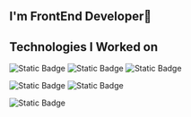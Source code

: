 ## I'm FrontEnd Developer👋


## Technologies I Worked on
![Static Badge](https://img.shields.io/badge/HTML5-%23FF5733?style=for-the-badge&logo=html5&logoColor=white)
![Static Badge](https://img.shields.io/badge/CSS-%23914F1E?style=for-the-badge&logo=css3&logoColor=white)
![Static Badge](https://img.shields.io/badge/JavaScript-%23E8D44D?style=for-the-badge&logo=javascript&logoColor=white)

![Static Badge](https://img.shields.io/badge/React.js-%234285f4?style=for-the-badge&logo=react&logoColor=white)
![Static Badge](https://img.shields.io/badge/React--Redux-%23764abc?style=for-the-badge&logo=redux&logoColor=white)

![Static Badge](https://img.shields.io/badge/Tailwind%20CSS-%2338BDF8?style=for-the-badge&logo=tailwindcss&logoColor=white)




<!--
**ranaS25/ranaS25** is a ✨ _special_ ✨ repository because its `README.md` (this file) appears on your GitHub profile.

Here are some ideas to get you started:

- 🔭 I’m currently working on ...
- 🌱 I’m currently learning ...
- 👯 I’m looking to collaborate on ...
- 🤔 I’m looking for help with ...
- 💬 Ask me about ...
- 📫 How to reach me: ...
- 😄 Pronouns: ...
- ⚡ Fun fact: ...
-->
